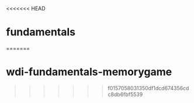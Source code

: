 <<<<<<< HEAD
# fundamentals
=======
# wdi-fundamentals-memorygame
>>>>>>> f0157058031350df1dcd674356cdc8db6fbf5539
